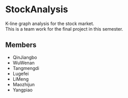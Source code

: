 # StockAnalysis
K-line graph analysis for the stock market.<br>
This is a team work for the final project in this semester.

## Members
+ QinJiangbo
+ WuWenan
+ Tangmengdi
+ Lugefei
+ LiMeng
+ Maozhijun
+ Yangpiao
